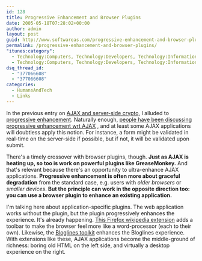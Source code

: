 ```yaml
---
id: 128
title: Progressive Enhancement and Browser Plugins
date: 2005-05-18T07:28:02+00:00
author: admin
layout: post
guid: http://www.softwareas.com/progressive-enhancement-and-browser-plugins
permalink: /progressive-enhancement-and-browser-plugins/
"itunes:category":
  - Technology:Computers, Technology:Developers, Technology:Information
  - Technology:Computers, Technology:Developers, Technology:Information
dsq_thread_id:
  - "377066608"
  - "377066608"
categories:
  - HumansAndTech
  - Links
---
```

In the previous entry on [AJAX and server-side crypto](http://www.softwareas.com/ajax-and-the-great-data-cloud-in-the-sky), I alluded to [progressive enhancement](http://hesketh.com/publications/progressive_enhancement_paving_way_for_future.html). Naturally enough, [people have been discussing progressive enhancement wrt AJAX](http://adactio.com/journal/display.php/20050308163812.xml) , and at least some AJAX applications will doubtless apply this notion. For instance, a form might be validated in real-time on the server-side if possible, but if not, it will be validated upon submit.

There's a timely crossover with browser plugins, though. **Just as AJAX is heating up, so too is work on powerful plugins like GreaseMonkey.** And that's relevant because there's an opportunity to ultra-enhance AJAX applications. **Progressive enhancement is often more about graceful degradation** from the standard case, e.g. users with *older browsers* or *smaller devices*. **But the principle can work in the opposite direction too: you can use a browser plugin to enhance an existing application.**

I'm talking here about application-specific plugins. The web application works without the plugin, but the plugin progressively enhances the experience. It's already happening. [This Firefox wikipedia extension](http://wikipedia.mozdev.org/) adds a toolbar to make the browser feel more like a word-processor (each to their own). Likewise, the [Bloglines toolkit](http://extensionroom.mozdev.org/more-info/btoolkit) enhances the Bloglines experience. With extensions like these, AJAX applications become the middle-ground of richness: boring old HTML on the left side, and virtually a desktop experience on the right.